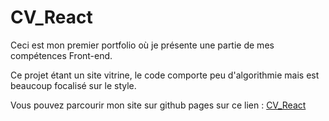# CV_React

Ceci est mon premier portfolio où je présente une partie de mes compétences Front-end. 

Ce projet étant un site vitrine, le code comporte peu d'algorithmie mais est beaucoup focalisé sur le style.

Vous pouvez parcourir mon site sur github pages sur ce lien : [CV_React](https://gregoirepaul84.github.io/CV_React/)
